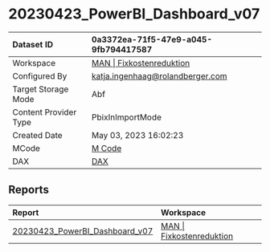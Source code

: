 



# 20230423_PowerBI_Dashboard_v07

|Dataset ID|0a3372ea-71f5-47e9-a045-9fb794417587|
| :--- | :--- |
|Workspace|[MAN \| Fixkostenreduktion](../Workspaces/MAN-\|-Fixkostenreduktion.md)|
|Configured By|katja.ingenhaag@rolandberger.com|
|Target Storage Mode|Abf|
|Content Provider Type|PbixInImportMode|
|Created Date|May 03, 2023 16:02:23|
|MCode|[M Code](./20230423_PowerBI_Dashboard_v07/mcode.md)|
|DAX|[DAX](./20230423_PowerBI_Dashboard_v07/dax.md)|

## Reports

|Report|Workspace|
| :--- | :--- |
|[20230423_PowerBI_Dashboard_v07](../Reports/20230423_PowerBI_Dashboard_v07.md)|[MAN \| Fixkostenreduktion](../Workspaces/MAN-\|-Fixkostenreduktion.md)|
